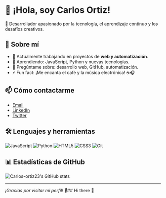 # 👋 ¡Hola, soy Carlos Ortiz!

🌱 Desarrollador apasionado por la tecnología, el aprendizaje continuo y los desafíos creativos.

## 🚀 Sobre mí

- 🔭 Actualmente trabajando en proyectos de **web y automatización**.
- 🧠 Aprendiendo: JavaScript, Python y nuevas tecnologías.
- 💬 Pregúntame sobre: desarrollo web, GitHub, automatización.
- ⚡ Fun fact: ¡Me encanta el café y la música electrónica! ☕🎧

## 📫 Cómo contactarme

- [Email](mailto:tu-email@ejemplo.com)
- [LinkedIn](https://linkedin.com/in/tuusuario)
- [Twitter](https://twitter.com/tuusuario)

## 🛠️ Lenguajes y herramientas

![JavaScript](https://img.shields.io/badge/-JavaScript-F7DF1E?logo=javascript&logoColor=000)
![Python](https://img.shields.io/badge/-Python-3776AB?logo=python&logoColor=fff)
![HTML5](https://img.shields.io/badge/-HTML5-E34F26?logo=html5&logoColor=fff)
![CSS3](https://img.shields.io/badge/-CSS3-1572B6?logo=css3&logoColor=fff)
![Git](https://img.shields.io/badge/-Git-F05032?logo=git&logoColor=fff)

## 📊 Estadísticas de GitHub

![Carlos-ortiz23's GitHub stats](https://github-readme-stats.vercel.app/api?username=Carlos-ortiz23&show_icons=true&theme=radical)

---

*¡Gracias por visitar mi perfil! 🚀*## Hi there 👋

<!--
**Carlos-ortiz23/Carlos-ortiz23** is a ✨ _special_ ✨ repository because its `README.md` (this file) appears on your GitHub profile.

Here are some ideas to get you started:

- 🔭 I’m currently working on ...
- 🌱 I’m currently learning ...
- 👯 I’m looking to collaborate on ...
- 🤔 I’m looking for help with ...
- 💬 Ask me about ...
- 📫 How to reach me: ...
- 😄 Pronouns: ...
- ⚡ Fun fact: ...
-->
